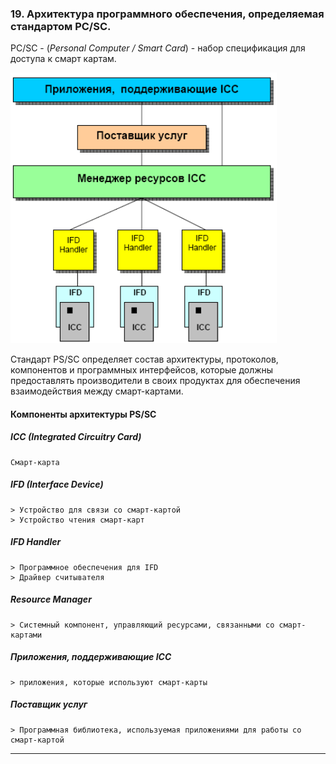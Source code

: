 ### 19. Архитектура программного обеспечения, определяемая стандартом PC/SC.

PC/SC - (*Personal Computer / Smart Card*) - набор спецификация для доступа к смарт картам.

![](answers/images/компоненты%20архитектуры%20PS-SC.png)

Стандарт PS/SC определяет состав архитектуры, протоколов, компонентов и программных интерфейсов, которые должны предоставлять производители в своих продуктах для обеспечения взаимодействия между смарт-картами.

#### Компоненты архитектуры PS/SC
##### ICC (Integrated Circuitry Card)
    Смарт-карта
##### IFD (Interface Device)
    > Устройство для связи со смарт-картой
    > Устройство чтения смарт-карт

##### IFD Handler
    > Программное обеспечения для IFD
    > Драйвер считывателя

##### Resource Manager
    > Системный компонент, управляющий ресурсами, связанными со смарт-картами
##### Приложения, поддерживающие ICC
    > приложения, которые используют смарт-карты
##### Поставщик услуг
    > Программная библиотека, используемая приложениями для работы со смарт-картой

___
